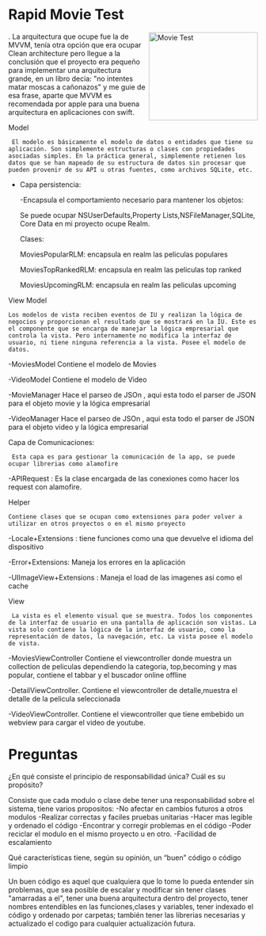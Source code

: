 # Rapid Movie Test 

<img src="https://pixel.nymag.com/imgs/fashion/daily/2018/11/02/2-empty-movie-theatre.w700.h467.2x.jpg" align="right"
     title="Movie Test" width="220" height="178">

.
La arquitectura que ocupe fue la de MVVM, tenía otra opción que era ocupar Clean architecture pero llegue a la conclusión que el proyecto era pequeño para implementar una arquitectura grande, en un libro decia: "no intentes matar moscas a cañonazos" y me guie de esa frase, aparte que MVVM es recomendada por apple para una buena arquitectura en aplicaciones con swift. 

Model

     El modelo es básicamente el modelo de datos o entidades que tiene su aplicación. Son simplemente estructuras o clases con propiedades asociadas simples. En la práctica general, simplemente retienen los datos que se han mapeado de su estructura de datos sin procesar que pueden provenir de su API u otras fuentes, como archivos SQLite, etc.
     
* Capa persistencia: 
    
    -Encapsula el comportamiento necesario para mantener los objetos: 
    
    Se puede ocupar NSUserDefaults,Property Lists,NSFileManager,SQLite, Core Data en mi proyecto ocupe Realm.
    
    Clases:
    
    MoviesPopularRLM: encapsula en realm las peliculas populares
    
    MoviesTopRankedRLM: encapsula en realm las peliculas top ranked
    
    MoviesUpcomingRLM: encapsula en realm las peliculas upcoming
   
 View Model 
 
    Los modelos de vista reciben eventos de IU y realizan la lógica de negocios y proporcionan el resultado que se mostrará en la IU. Este es el componente que se encarga de manejar la lógica empresarial que controla la vista. Pero internamente no modifica la interfaz de usuario, ni tiene ninguna referencia a la vista. Posee el modelo de datos.
    
   
   -MoviesModel Contiene el modelo de Movies
   
   -VideoModel  Contiene el modelo de Video 
    
   -MovieManager Hace el parseo de JSOn , aqui esta todo el parser de JSON para el objeto movie y la lógica empresarial
    
   -VideoManager Hace el parseo de JSOn , aqui esta todo el parser de JSON para el objeto video y la lógica empresarial
    
 Capa de Comunicaciones: 
 
     Esta capa es para gestionar la comunicación de la app, se puede ocupar librerias como alamofire
 
   -APIRequest : Es la clase encargada de las conexiones como hacer los request con alamofire. 
 
 Helper 
 
    Contiene clases que se ocupan como extensiones para poder volver a utilizar en otros proyectos o en el mismo proyecto
    
   -Locale+Extensions : tiene funciones como una que devuelve el idioma del dispositivo 
   
   -Error+Extensions: Maneja los errores en la aplicación 
   
   -UIImageView+Extensions : Maneja el load de las imagenes asi como el cache 
   
 View
 
     La vista es el elemento visual que se muestra. Todos los componentes de la interfaz de usuario en una pantalla de aplicación son vistas. La vista solo contiene la lógica de la interfaz de usuario, como la representación de datos, la navegación, etc. La vista posee el modelo de vista.
    
 
   -MoviesViewController  Contiene el viewcontroller donde muestra un collection de peliculas dependiendo la categoria, top,becoming y mas popular, contiene el tabbar y el buscador online offline
     
   -DetailViewController. Contiene el viewcontroller de detalle,muestra el detalle de la pelicula seleccionada 
     
   -VideoViewController. Contiene el viewcontroller que tiene embebido un webview para cargar el video de youtube.
     
   
# Preguntas

   ¿En qué consiste el principio de responsabilidad única? Cuál es su propósito?
   
   Consiste que cada modulo o clase debe tener una responsabilidad sobre el sistema, tiene varios propositos: 
   -No afectar en cambios futuros a otros modulos
   -Realizar correctas y faciles pruebas unitarias
   -Hacer mas legible y ordenado el código
   -Encontrar y corregir problemas en el código
   -Poder reciclar el modulo en el mismo proyecto u en otro.
   -Facilidad de escalamiento 
   
   Qué características tiene, según su opinión, un “buen” código o código limpio
   
   Un buen código es aquel que cualquiera que lo tome lo pueda entender sin problemas, que sea posible de escalar y modificar sin tener clases "amarradas a el", tener una buena arquitectura dentro del proyecto, tener nombres entendibles en las funciones,clases y variables, tener indexado el código y ordenado por carpetas; también tener las librerias necesarias y actualizado el codigo para cualquier actualización futura.
   
 
 
 

  
     
 
